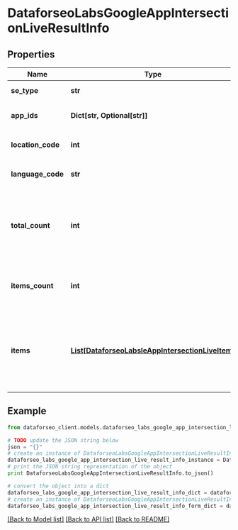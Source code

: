 # DataforseoLabsGoogleAppIntersectionLiveResultInfo


## Properties

Name | Type | Description | Notes
------------ | ------------- | ------------- | -------------
**se_type** | **str** | search engine type | [optional] 
**app_ids** | **Dict[str, Optional[str]]** | ids of the apps in a POST array | [optional] 
**location_code** | **int** | location code in a POST array | [optional] 
**language_code** | **str** | language code in a POST array | [optional] 
**total_count** | **int** | total amount of results in our database relevant to your request | [optional] 
**items_count** | **int** | the number of results returned in the items array | [optional] 
**items** | [**List[DataforseoLabsleAppIntersectionLiveItem]**](DataforseoLabsleAppIntersectionLiveItem.md) | contains data related to the ranking keywords for the app specified in the app_id field | [optional] 

## Example

```python
from dataforseo_client.models.dataforseo_labs_google_app_intersection_live_result_info import DataforseoLabsGoogleAppIntersectionLiveResultInfo

# TODO update the JSON string below
json = "{}"
# create an instance of DataforseoLabsGoogleAppIntersectionLiveResultInfo from a JSON string
dataforseo_labs_google_app_intersection_live_result_info_instance = DataforseoLabsGoogleAppIntersectionLiveResultInfo.from_json(json)
# print the JSON string representation of the object
print DataforseoLabsGoogleAppIntersectionLiveResultInfo.to_json()

# convert the object into a dict
dataforseo_labs_google_app_intersection_live_result_info_dict = dataforseo_labs_google_app_intersection_live_result_info_instance.to_dict()
# create an instance of DataforseoLabsGoogleAppIntersectionLiveResultInfo from a dict
dataforseo_labs_google_app_intersection_live_result_info_form_dict = dataforseo_labs_google_app_intersection_live_result_info.from_dict(dataforseo_labs_google_app_intersection_live_result_info_dict)
```
[[Back to Model list]](../README.md#documentation-for-models) [[Back to API list]](../README.md#documentation-for-api-endpoints) [[Back to README]](../README.md)


